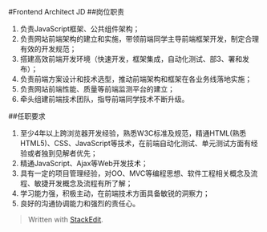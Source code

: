 #Frontend Architect JD
##岗位职责
1. 负责JavaScript框架、公共组件架构；
2. 负责网站前端架构的建立和实施，带领前端同学主导前端框架开发，制定合理有效的开发规范；
3. 搭建高效前端开发环境（快速开发，框架集成，自动化测试、部3、署和发布）；
4. 负责前端方案设计和技术选型，推动前端架构和框架在各业务线落地实施；
5. 负责网站前端性能、质量等前端监测平台的建立；
6. 牵头组建前端技术团队，指导前端同学技术不断升级。

##任职要求
1. 至少4年以上跨浏览器开发经验，熟悉W3C标准及规范，精通HTML(熟悉HTML5)、CSS、JavaScript等技术，在前端自动化测试、单元测试方面有经验或者独到见解者优先；
2. 精通JavaScript、Ajax等Web开发技术；
3. 具有一定的项目管理经验，对OO、MVC等编程思想、软件工程相关概念及流程、敏捷开发概念及流程有所了解；
4. 学习能力强，积极主动，在前端技术方面具备敏锐的洞察力；
5. 良好的沟通协调能力和强烈的责任心。

> Written with [StackEdit](https://stackedit.io/).

